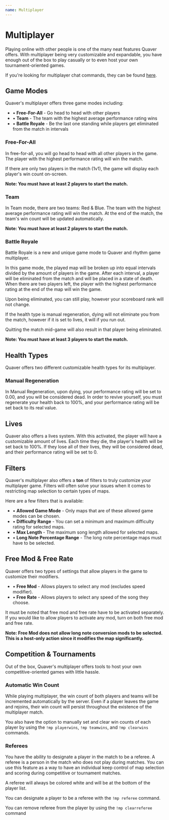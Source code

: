 ```yaml
---
name: Multiplayer
---
```


# Multiplayer

Playing online with other people is one of the many neat features Quaver offers. With multiplayer being very customizable and expandable, you have enough out of the box to play casually or to even host your own tournament-oriented games.

If you're looking for multiplayer chat commands, they can be found [here](/docs/Multiplayer/Commands).

## Game Modes

Quaver's multiplayer offers three game modes including: 

* • **Free-For-All** - Go head to head with other players
* • **Team** - The team with the highest average performance rating wins
* • **Battle Royale** - Be the last one standing while players get eliminated from the match in intervals

### Free-For-All

In free-for-all, you will go head to head with all other players in the game. The player with the highest performance rating will win the match.

If there are only two players in the match (1v1), the game will display each player's win count on-screen. 

**Note: You must have at least 2 players to start the match.**

### Team

In Team mode, there are two teams: Red & Blue. The team with the highest average performance rating will win the match. At the end of the match, the team's win count will be updated automatically.

**Note: You must have at least 2 players to start the match.**

### Battle Royale

Battle Royale is a new and unique game mode to Quaver and rhythm game multiplayer. 

In this game mode, the played map will be broken up into equal intervals divided by the amount of players in the game. After each interval, a player will be eliminated from the match and will be placed in a state of death. When there are two players left, the player with the highest performance rating at the end of the map will win the game.

Upon being eliminated, you can still play, however your scoreboard rank will not change.

If the health type is manual regeneration, dying will not eliminate you from the match, however if it is set to lives, it will if you run out.

Quitting the match mid-game will also result in that player being eliminated.

**Note: You must have at least 3 players to start the match.**

## Health Types

Quaver offers two different customizable health types for its multiplayer.

### Manual Regeneration

In Manual Regeneration, upon dying, your performance rating will be set to 0.00, and you will be considered dead. In order to revive yourself, you must regenerate your health back to 100%, and your performance rating will be set back to its real value.

## Lives

Quaver also offers a lives system. With this activated, the player will have a customizable amount of lives. Each time they die, the player's health will be set back to 100%. If they lose all of their lives, they will be considered dead, and their performance rating will be set to 0.

## Filters

Quaver's multiplayer also offers a **ton** of filters to truly customize your multiplayer game. Filters will often solve your issues when it comes to restricting map selection to certain types of maps.

Here are a few filters that is available:

* • **Allowed Game Mode** - Only maps that are of these allowed game modes can be chosen.
* • **Difficulty Range** - You can set a minimum and maximum difficulty rating for selected maps.
* • **Max Length** - The maximum song length allowed for selected maps.
* • **Long Note Percentage Range** - The long note percentage maps must have to be selected.

## Free Mod & Free Rate

Quaver offers two types of settings that allow players in the game to customize their modifiers.

* • **Free Mod** - Allows players to select any mod (excludes speed modifier).
* • **Free Rate** - Allows players to select any speed of the song they choose.

It must be noted that free mod and free rate have to be activated separately. If you would like to allow players to activate any mod, turn on both free mod and free rate.

**Note: Free Mod does not allow long note conversion mods to be selected. This is a host-only action since it modifies the map significantly.**

## Competition & Tournaments

Out of the box, Quaver's multiplayer offers tools to host your own competitive-oriented games with little hassle.

### Automatic Win Count

While playing multiplayer, the win count of both players and teams will be incremented automatically by the server. Even if a player leaves the game and rejoins, their win count will persist throughout the existence of the multiplayer match.

You also have the option to manually set and clear win counts of each player by using the `!mp playerwins`, `!mp teamwins`, and `!mp clearwins` commands.

### Referees

You have the ability to designate a player in the match to be a referee. A referee is a person in the match who does not play during matches. You can use this feature as a way to have an individual keep control of map selection and scoring during competitive or tournament matches.

A referee will always be colored white and will be at the bottom of the player list.

You can designate a player to be a referee with the `!mp referee` command.

You can remove referee from the player by using the `!mp clearreferee` command
